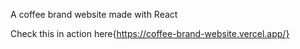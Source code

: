A coffee brand website made with React

Check this in action here{https://coffee-brand-website.vercel.app/}
